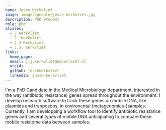 ```yaml
---
name: Jesse Kerkvliet
image: images/people/jesse-kerkvliet.jpg
description: PhD Student
role: phd
aliases:
  - J Kerkvliet
  - J. Kerkvliet
  - J J Kerkvliet
  - J.J. Kerkvliet
links:
  home-page: 
  email: j.j.kerkvliet@umcutrecht.nl
  orcid: 
  github: jessekerkvliet
  linkedin: jesse-kerkvliet
---
```


I'm a PhD Candidate in the Medical Microbiology department, interested in the way (antibiotic resistance) genes spread throughout the environment. I develop research software to track these genes on mobile DNA, like plasmids and tranposons, in environental (metagenomics-)samples. Currently, I am developping a workflow tool to identify antibiotic resistance genes and several types of mobile DNA anticipiating to compare these mobile resistome data between samples.


